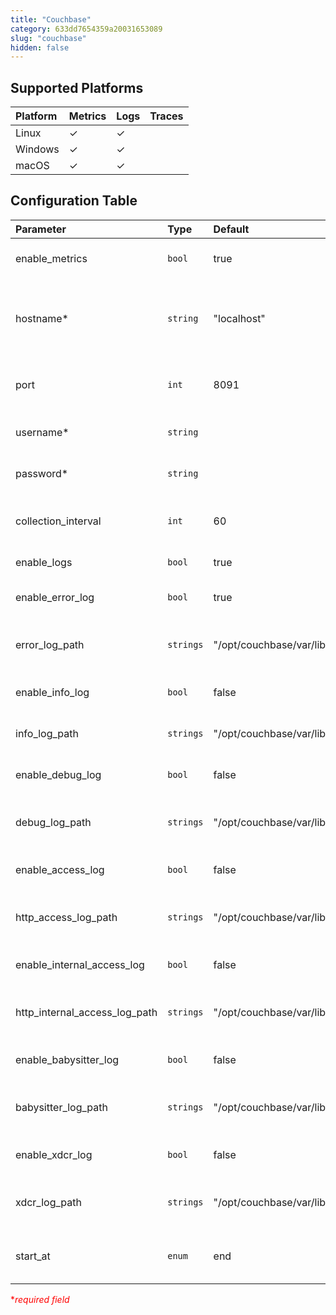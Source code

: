 ```yaml
---
title: "Couchbase"
category: 633dd7654359a20031653089
slug: "couchbase"
hidden: false
---
```

## Supported Platforms

| Platform | Metrics | Logs | Traces |
| :------- | :------ | :--- | :----- |
| Linux    | ✓       | ✓    |        |
| Windows  | ✓       | ✓    |        |
| macOS    | ✓       | ✓    |        |

## Configuration Table

| Parameter                     | Type      | Default                                                          | Description                                      |
| :---------------------------- | :-------- | :--------------------------------------------------------------- | :----------------------------------------------- |
| enable_metrics                | `bool`    | true                                                             | Enable to collect metrics.                       |
| hostname\*                    | `string`  | "localhost"                                                      | The hostname or IP address of the Couchbase API. |
| port                          | `int`     | 8091                                                             | The TCP port of the Couchbase API.               |
| username\*                    | `string`  |                                                                  | Username used to authenticate.                   |
| password\*                    | `string`  |                                                                  | Password used to authenticate.                   |
| collection_interval           | `int`     | 60                                                               | How often (seconds) to scrape for metrics.       |
| enable_logs                   | `bool`    | true                                                             | Enable to collect logs.                          |
| enable_error_log              | `bool`    | true                                                             | Enable to read error logs.                       |
| error_log_path                | `strings` | "/opt/couchbase/var/lib/couchbase/logs/error.log"                | Log File paths to tail for error logs.           |
| enable_info_log               | `bool`    | false                                                            | Enable to read info logs.                        |
| info_log_path                 | `strings` | "/opt/couchbase/var/lib/couchbase/logs/info.log"                 | Log File paths to tail for info logs.            |
| enable_debug_log              | `bool`    | false                                                            | Enable to read debug logs.                       |
| debug_log_path                | `strings` | "/opt/couchbase/var/lib/couchbase/logs/debug.log"                | Log File paths to tail for debug logs.           |
| enable_access_log             | `bool`    | false                                                            | Enable to read http access logs.                 |
| http_access_log_path          | `strings` | "/opt/couchbase/var/lib/couchbase/logs/http_access.log"          | Log File paths to tail for http access logs.     |
| enable_internal_access_log    | `bool`    | false                                                            | Enable to read internal access logs.             |
| http_internal_access_log_path | `strings` | "/opt/couchbase/var/lib/couchbase/logs/http_access_internal.log" | Log File paths to tail for internal access logs. |
| enable_babysitter_log         | `bool`    | false                                                            | Enable to read baby sitter logs.                 |
| babysitter_log_path           | `strings` | "/opt/couchbase/var/lib/couchbase/logs/babysitter.log"           | Log File paths to tail for baby sitter logs.     |
| enable_xdcr_log               | `bool`    | false                                                            | Enable to read xdcr logs.                        |
| xdcr_log_path                 | `strings` | "/opt/couchbase/var/lib/couchbase/logs/goxdcr.log"               | Log File paths to tail for xdcr logs.            |
| start_at                      | `enum`    | end                                                              | Start reading logs from 'beginning' or 'end'.    |

<span style="color:red">\*_required field_</span>